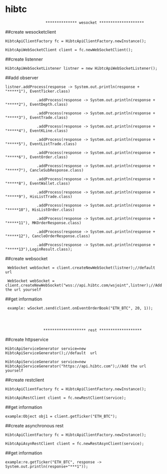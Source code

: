 # hibtc
                      ************** wesocket ********************
##create wesocketclient

    HibtcApiClientFactory fc = HibtcApiClientFactory.newInstance();
    
    HibtcApiWebSocketClient client = fc.newWebSocketClient();
    
##create listenner

    HibtcApiWebSocketListener listner = new HibtcApiWebSocketListener();
##add observer

    listner.addProcess(response -> System.out.println(response + "*****1"), EventTicker.class)
    
                  .addProcess(response -> System.out.println(response + "*****2"), EventDepth.class)
                  
                  .addProcess(response -> System.out.println(response + "*****3"), EventTrade.class)
                  
                  .addProcess(response -> System.out.println(response + "*****4"), EventKLine.class)
                  
                  .addProcess(response -> System.out.println(response + "*****5"), EventListTrade.class)
                  
                  .addProcess(response -> System.out.println(response + "*****6"), EventOrder.class)
                  
                  .addProcess(response -> System.out.println(response + "*****7"), CancleSubResponse.class)
                  
                  .addProcess(response -> System.out.println(response + "*****8"), EventWallet.class)
                  
                  .addProcess(response -> System.out.println(response + "*****9"), HisListTrade.class)
                  
                  .addProcess(response -> System.out.println(response + "*****10"), HisListOrder.class)
                  
                  .addProcess(response -> System.out.println(response + "*****11"), MKOrderResponse.class)
                  
                  .addProcess(response -> System.out.println(response + "*****12"), CancleOrderResponse.class)
                  
                  .addProcess(response -> System.out.println(response + "*****13"),LoginResult.class);
##create websocket

     WebSocket webSocket = client.createNewWebSocket(listner);//default url
     
     WebSocket webSocket = client.createNewWebSocket("wss://api.hibtc.com/wsjoint",listner);//Add the url yourself

##get information

     example: wSocket.send(client.onEventOrderBook("ETH_BTC", 20, 1));




                     ******************* rest *******************
##create httpservice

    HibtcApiServiceGenerator service=new HibtcApiServiceGenerator();//default  url
    
    HibtcApiServiceGenerator service=new HibtcApiServiceGenerator("https://api.hibtc.com");//Add the url yourself
##create restclient

    HibtcApiClientFactory fc = HibtcApiClientFactory.newInstance();
    
    HibtcApiRestClient client = fc.newRestClient(service);
    
##get information

    example:Object obj1 = client.getTicker("ETH_BTC");


##create asynchronous rest

    HibtcApiClientFactory fc = HibtcApiClientFactory.newInstance();
   
    HibtcApiAsynRestClient client = fc.newRestAsynClient(service);
   
##get information

    example:re.getTicker("ETH_BTC", response -> System.out.println(response+"***1"));

